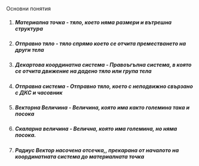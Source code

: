 Основни понятия

1. ##### Материална точка - тяло, което няма размери и вътрешна структура

2. ##### Отправно тяло - тяло спрямо което се отчита преместването на други тела

3. ##### Декартова координатна система - Правоъгълна система, в която се отчита движение на дадено тяло или група тела

4. ##### Отправна система - Отправно тяло, което с неподвижно свързано с ДКС и часовник

5. ##### Векторна Величина - Величина, която има както големина така и посока

6. ##### Скаларна величина - Велична, която има големина, но няма посока.

7. ##### Радиус Вектор насочена отсечка,, прекарана от началото на координатната система до материалната точка